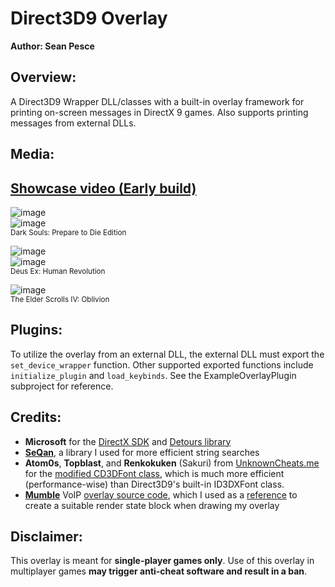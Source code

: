 # Direct3D9 Overlay  

**Author: Sean Pesce**  


## Overview:  

A Direct3D9 Wrapper DLL/classes with a built-in overlay framework for printing on-screen messages in DirectX 9 games. Also supports printing messages from external DLLs.  

## Media:  

## [Showcase video (Early build)](https://www.youtube.com/watch?v=F2FiOhFi0pw)  

![image](http://i.imgur.com/9DH8LWB.jpg)  
![image](http://i.imgur.com/DAZGHDi.png)  
<sup>Dark Souls: Prepare to Die Edition</sup>  

![image](http://i.imgur.com/EVVCn05.jpg)  
![image](http://i.imgur.com/z1l4jYB.png)  
<sup>Deus Ex: Human Revolution</sup>  

![image](http://i.imgur.com/Z89F8DR.jpg)  
<sup>The Elder Scrolls IV: Oblivion</sup>  

## Plugins:  

To utilize the overlay from an external DLL, the external DLL must export the `set_device_wrapper` function. Other supported exported functions include `initialize_plugin` and `load_keybinds`. See the ExampleOverlayPlugin subproject for reference.  

## Credits:  

*  **Microsoft** for the [DirectX SDK](https://www.microsoft.com/en-us/download/details.aspx?id=8109) and [Detours library](https://www.microsoft.com/en-us/research/project/detours/)  
*  **[SeQan](https://www.seqan.de/)**, a library I used for more efficient string searches  
*  **Atom0s**, **Topblast**, and **Renkokuken** (Sakuri) from [UnknownCheats.me](https://www.unknowncheats.me) for the [modified CD3DFont class](https://www.unknowncheats.me/forum/d3d-tutorials-and-source/74839-modified-cd3dfont-d3d9-shadows-light-effect.html), which is much more efficient (performance-wise) than Direct3D9's built-in ID3DXFont class.  
*  **[Mumble](https://wiki.mumble.info/wiki/Main_Page)** VoIP [overlay source code](https://github.com/mumble-voip/mumble), which I used as a [reference](https://github.com/mumble-voip/mumble/blob/73fe4578bc01b0ef8e8742d7ce5d172b9b9c0f5b/overlay/d3d9.cpp) to create a suitable render state block when drawing my overlay  


## Disclaimer:  

This overlay is meant for **single-player games only**. Use of this overlay in multiplayer games **may trigger anti-cheat software and result in a ban**.  
